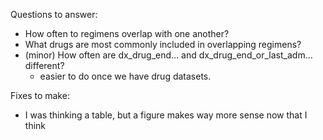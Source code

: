 Questions to answer:

- How often to regimens overlap with one another?
- What drugs are most commonly included in overlapping regimens?
- (minor) How often are dx_drug_end... and dx_drug_end_or_last_adm... different?
  - easier to do once we have drug datasets.
  
Fixes to make:
  - I was thinking a table, but a figure makes way more sense now that I think
  

